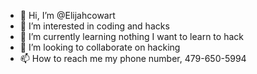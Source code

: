 - 👋 Hi, I’m @Elijahcowart
- 👀 I’m interested in coding and hacks
- 🌱 I’m currently learning nothing I want to learn to hack
- 💞️ I’m looking to collaborate on hacking
- 📫 How to reach me my phone number, 479-650-5994

<!---
Elijahcowart/Elijahcowart is a ✨ special ✨ repository because its `README.md` (this file) appears on your GitHub profile.
You can click the Preview link to take a look at your changes.
--->
